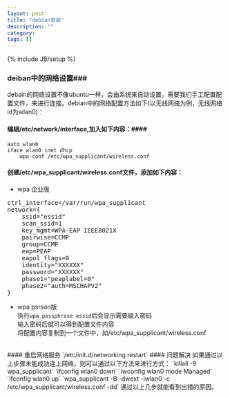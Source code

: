 ```yaml
---
layout: post
title: "debian安装"
description: ""
category: 
tags: []
---
```

{% include JB/setup %}
### deiban中的网络设置###
debain的网络设置不像ubuntu一样，会由系统来自动设置，需要我们手工配置配置文件，来进行连接。debian中的网络配置方法如下(以无线网络为例，无线网络id为wlan0)：
#### 编辑/etc/network/interface,加入如下内容：####

    auto wlan0  
    iface wlan0 inet dhcp  
        wpa-conf /etc/wpa_supplicant/wireless.conf  

#### 创建/etc/wpa_supplicant/wireless.conf文件，添加如下内容：
* wpa 企业版  
<pre>
ctrl_interface=/var/run/wpa_supplicant  
network={  
    ssid="essid"  
    scan_ssid=1  
    key_mgmt=WPA-EAP IEEE8021X  
    pairwise=CCMP  
    group=CCMP  
    eap=PEAP  
    eapol_flags=0  
    identity="XXXXXX"  
    password="XXXXXX"  
    phase1="peaplabel=0"  
    phase2="auth=MSCHAPV2"  
}
</pre>
* wpa psrson版  
执行`wpa_passphrase essid`后会显示需要输入密码  
输入密码后就可以得到配置文件内容  
将配置内容复制到一个文件中，如/etc/wpa_supplicant/wireless.conf  
    
<br />
#### 重启网络服务  
`/etc/init.d/networking restart`  
#### 问题解决  
如果通过以上步骤未能成功连上网络，则可以通过以下方法来进行方式：  
`killall -9 wpa_supplicant`  
`ifconfig wlan0 down`  
`iwconfig wlan0 mode Managed`  
`ifconfig wlan0 up`  
`wpa_supplicant -B -dwext -iwlan0 -c /etc/wpa_supplicant/wireless.conf -dd`  
通过以上几步就能看到出错的原因。  

